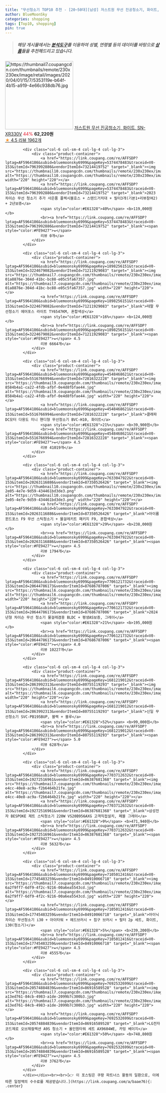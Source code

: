 ```yaml
---
title: "무선청소기 TOP10 추천 - [20~50대][남성] 저스트원 무선 진공청소기, 화이트, SN-XR330V"
author: BlueMoonSky
categories: shopping
tags: [Top10, shopping]
pin: true
---
```


> ##### 해당 게시물에서는 [**분석도구**](https://itemscout.io/)를 이용하여 **성별**, **연령별** 등의 데이터를 바탕으로 [**상품**](https://link.coupang.com/a/baae76)들을 추천해드리고 있습니다.
<div class="container"><div class="row">
            <div class="col-6 col-sm-4 col-lg-4 col-lg-3">
                <div class="product-container">
                    <a href="https://link.coupang.com/re/AFFSDP?lptag=AF5964186&subid=bluemoonsky6999&pageKey=1441010905&traceid=V0-153&itemId=2484890551&vendorItemId=70478153903" target="_blank"><img src="https://thumbnail7.coupangcdn.com/thumbnails/remote/230x230ex/image/retail/images/2020/04/01/15/7/5353119e-b64f-4b15-a919-4e66c938db76.jpg" alt="https://thumbnail7.coupangcdn.com/thumbnails/remote/230x230ex/image/retail/images/2020/04/01/15/7/5353119e-b64f-4b15-a919-4e66c938db76.jpg" width="220" height="220"></a>
                    <a href="https://link.coupang.com/re/AFFSDP?lptag=AF5964186&subid=bluemoonsky6999&pageKey=1441010905&traceid=V0-153&itemId=2484890551&vendorItemId=70478153903" target="_blank">저스트원 무선 진공청소기, 화이트, SN-XR330V</a>
                    <span style="color:#E61328">44%</span> <b>62,220원</b>
                    <br><a href="https://link.coupang.com/re/AFFSDP?lptag=AF5964186&subid=bluemoonsky6999&pageKey=1441010905&traceid=V0-153&itemId=2484890551&vendorItemId=70478153903" target="_blank"><span style="color:#FE9427">★</span> 4.5
                    리뷰 1962개</a>
                </div>
            </div>
            
            <div class="col-6 col-sm-4 col-lg-4 col-lg-3">
                <div class="product-container">
                    <a href="https://link.coupang.com/re/AFFSDP?lptag=AF5964186&subid=bluemoonsky6999&pageKey=5374478483&traceid=V0-153&itemId=7963992886&vendorItemId=73214419752" target="_blank"><img src="https://thumbnail10.coupangcdn.com/thumbnails/remote/230x230ex/image/vendor_inventory/a117/cb19ad6f206bb9f3d3fe045b784104575979d123a5a60c5b10ae60ce80b9.jpg" alt="https://thumbnail10.coupangcdn.com/thumbnails/remote/230x230ex/image/vendor_inventory/a117/cb19ad6f206bb9f3d3fe045b784104575979d123a5a60c5b10ae60ce80b9.jpg" width="220" height="220"></a>
                    <a href="https://link.coupang.com/re/AFFSDP?lptag=AF5964186&subid=bluemoonsky6999&pageKey=5374478483&traceid=V0-153&itemId=7963992886&vendorItemId=73214419752" target="_blank">2023 차이슨 무선 청소기 추가 사은품 플렉시블호스 + 스탠드거치대 + 필터3개(기본1+리뷰참여2) + 2년보증</a>
                    <span style="color:#E61328">40%</span> <b>119,000원</b>
                    <br><a href="https://link.coupang.com/re/AFFSDP?lptag=AF5964186&subid=bluemoonsky6999&pageKey=5374478483&traceid=V0-153&itemId=7963992886&vendorItemId=73214419752" target="_blank"><span style="color:#FE9427">★</span> 
                    리뷰 0개</a>
                </div>
            </div>
            
            <div class="col-6 col-sm-4 col-lg-4 col-lg-3">
                <div class="product-container">
                    <a href="https://link.coupang.com/re/AFFSDP?lptag=AF5964186&subid=bluemoonsky6999&pageKey=1898256151&traceid=V0-153&itemId=3224679082&vendorItemId=71211929083" target="_blank"><img src="https://thumbnail7.coupangcdn.com/thumbnails/remote/230x230ex/image/retail/images/3033980490167348-01a8876e-304d-41bc-bc88-e05c5fa67357.jpg" alt="https://thumbnail7.coupangcdn.com/thumbnails/remote/230x230ex/image/retail/images/3033980490167348-01a8876e-304d-41bc-bc88-e05c5fa67357.jpg" width="220" height="220"></a>
                    <a href="https://link.coupang.com/re/AFFSDP?lptag=AF5964186&subid=bluemoonsky6999&pageKey=1898256151&traceid=V0-153&itemId=3224679082&vendorItemId=71211929083" target="_blank">테팔 무선청소기 에어포스 라이트 TY6547KM, 혼합색상</a>
                    <span style="color:#E61328">16%</span> <b>124,000원</b>
                    <br><a href="https://link.coupang.com/re/AFFSDP?lptag=AF5964186&subid=bluemoonsky6999&pageKey=1898256151&traceid=V0-153&itemId=3224679082&vendorItemId=71211929083" target="_blank"><span style="color:#FE9427">★</span> 4.5
                    리뷰 6664개</a>
                </div>
            </div>
            
            <div class="col-6 col-sm-4 col-lg-4 col-lg-3">
                <div class="product-container">
                    <a href="https://link.coupang.com/re/AFFSDP?lptag=AF5964186&subid=bluemoonsky6999&pageKey=4548468621&traceid=V0-153&itemId=5516766994&vendorItemId=72816322228" target="_blank"><img src="https://thumbnail9.coupangcdn.com/thumbnails/remote/230x230ex/image/retail/images/449235685541565-8584b4a1-ca22-4fdb-afbf-0e4d8fbfae44.jpg" alt="https://thumbnail9.coupangcdn.com/thumbnails/remote/230x230ex/image/retail/images/449235685541565-8584b4a1-ca22-4fdb-afbf-0e4d8fbfae44.jpg" width="220" height="220"></a>
                    <a href="https://link.coupang.com/re/AFFSDP?lptag=AF5964186&subid=bluemoonsky6999&pageKey=4548468621&traceid=V0-153&itemId=5516766994&vendorItemId=72816322228" target="_blank">클래파 DC모터 다용도 미니 핸디형 무선청소기 BVC-H10, 화이트</a>
                    <span style="color:#E61328">21%</span> <b>39,900원</b>
                    <br><a href="https://link.coupang.com/re/AFFSDP?lptag=AF5964186&subid=bluemoonsky6999&pageKey=4548468621&traceid=V0-153&itemId=5516766994&vendorItemId=72816322228" target="_blank"><span style="color:#FE9427">★</span> 4.5
                    리뷰 41019개</a>
                </div>
            </div>
            
            <div class="col-6 col-sm-4 col-lg-4 col-lg-3">
                <div class="product-container">
                    <a href="https://link.coupang.com/re/AFFSDP?lptag=AF5964186&subid=bluemoonsky6999&pageKey=7633047922&traceid=V0-153&itemId=20263116886&vendorItemId=87350526426" target="_blank"><img src="https://thumbnail10.coupangcdn.com/thumbnails/remote/230x230ex/image/retail/images/2023/10/04/14/7/c2f67844-2e05-4e7e-9d59-434461bd3de3.png" alt="https://thumbnail10.coupangcdn.com/thumbnails/remote/230x230ex/image/retail/images/2023/10/04/14/7/c2f67844-2e05-4e7e-9d59-434461bd3de3.png" width="220" height="220"></a>
                    <a href="https://link.coupang.com/re/AFFSDP?lptag=AF5964186&subid=bluemoonsky6999&pageKey=7633047922&traceid=V0-153&itemId=20263116886&vendorItemId=87350526426" target="_blank">아이룸 윈드포스 F9 무선 스틱청소기 + 물걸레키트 패키지 F9, 혼합색상</a>
                    <span style="color:#E61328">29%</span> <b>238,000원</b>
                    <br><a href="https://link.coupang.com/re/AFFSDP?lptag=AF5964186&subid=bluemoonsky6999&pageKey=7633047922&traceid=V0-153&itemId=20263116886&vendorItemId=87350526426" target="_blank"><span style="color:#FE9427">★</span> 4.5
                    리뷰 1794개</a>
                </div>
            </div>
            
            <div class="col-6 col-sm-4 col-lg-4 col-lg-3">
                <div class="product-container">
                    <a href="https://link.coupang.com/re/AFFSDP?lptag=AF5964186&subid=bluemoonsky6999&pageKey=7706121732&traceid=V0-153&itemId=20644786173&vendorItemId=87686787006" target="_blank"><img src="https://thumbnail6.coupangcdn.com/thumbnails/remote/230x230ex/image/vendor_inventory/5197/7c515268389aae0f3178e36e451b6e88694abb5ef79338528685ed4a8dab.jpg" alt="https://thumbnail6.coupangcdn.com/thumbnails/remote/230x230ex/image/vendor_inventory/5197/7c515268389aae0f3178e36e451b6e88694abb5ef79338528685ed4a8dab.jpg" width="220" height="220"></a>
                    <a href="https://link.coupang.com/re/AFFSDP?lptag=AF5964186&subid=bluemoonsky6999&pageKey=7706121732&traceid=V0-153&itemId=20644786173&vendorItemId=87686787006" target="_blank">2024년형 차이슨 무선 청소기 물걸레겸용 BLDC + 평생AS보증, 그레이</a>
                    <span style="color:#E61328">21%</span> <b>195,000원</b>
                    <br><a href="https://link.coupang.com/re/AFFSDP?lptag=AF5964186&subid=bluemoonsky6999&pageKey=7706121732&traceid=V0-153&itemId=20644786173&vendorItemId=87686787006" target="_blank"><span style="color:#FE9427">★</span> 4.0
                    리뷰 10227개</a>
                </div>
            </div>
            
            <div class="col-6 col-sm-4 col-lg-4 col-lg-3">
                <div class="product-container">
                    <a href="https://link.coupang.com/re/AFFSDP?lptag=AF5964186&subid=bluemoonsky6999&pageKey=1681219012&traceid=V0-153&itemId=2863992313&vendorItemId=80755119293" target="_blank"><img src="https://thumbnail6.coupangcdn.com/thumbnails/remote/230x230ex/image/vendor_inventory/9cdc/957e8d17e247a372cd0ce9bd6d3cc5388ecb4bb5a3bccb882462a5aa8152.jpg" alt="https://thumbnail6.coupangcdn.com/thumbnails/remote/230x230ex/image/vendor_inventory/9cdc/957e8d17e247a372cd0ce9bd6d3cc5388ecb4bb5a3bccb882462a5aa8152.jpg" width="220" height="220"></a>
                    <a href="https://link.coupang.com/re/AFFSDP?lptag=AF5964186&subid=bluemoonsky6999&pageKey=1681219012&traceid=V0-153&itemId=2863992313&vendorItemId=80755119293" target="_blank">신일 무선청소기 SVC-PB195BUP, 블랙 + 블루</a>
                    <span style="color:#E61328">52%</span> <b>99,000원</b>
                    <br><a href="https://link.coupang.com/re/AFFSDP?lptag=AF5964186&subid=bluemoonsky6999&pageKey=1681219012&traceid=V0-153&itemId=2863992313&vendorItemId=80755119293" target="_blank"><span style="color:#FE9427">★</span> 5.0
                    리뷰 628개</a>
                </div>
            </div>
            
            <div class="col-6 col-sm-4 col-lg-4 col-lg-3">
                <div class="product-container">
                    <a href="https://link.coupang.com/re/AFFSDP?lptag=AF5964186&subid=bluemoonsky6999&pageKey=7703712632&traceid=V0-153&itemId=19272516961&vendorItemId=86387681368" target="_blank"><img src="https://thumbnail7.coupangcdn.com/thumbnails/remote/230x230ex/image/retail/images/2023/06/26/14/2/b00ab48a-e4cc-40e8-ac9a-f2b6464b21fe.jpg" alt="https://thumbnail7.coupangcdn.com/thumbnails/remote/230x230ex/image/retail/images/2023/06/26/14/2/b00ab48a-e4cc-40e8-ac9a-f2b6464b21fe.jpg" width="220" height="220"></a>
                    <a href="https://link.coupang.com/re/AFFSDP?lptag=AF5964186&subid=bluemoonsky6999&pageKey=7703712632&traceid=V0-153&itemId=19272516961&vendorItemId=86387681368" target="_blank">삼성전자 BESPOKE 제트 스틱청소기 220W VS20B956AXG 고객직접설치, 페블 그레이</a>
                    <span style="color:#E61328">9%</span> <b>471,940원</b>
                    <br><a href="https://link.coupang.com/re/AFFSDP?lptag=AF5964186&subid=bluemoonsky6999&pageKey=7703712632&traceid=V0-153&itemId=19272516961&vendorItemId=86387681368" target="_blank"><span style="color:#FE9427">★</span> 4.5
                    리뷰 5632개</a>
                </div>
            </div>
            
            <div class="col-6 col-sm-4 col-lg-4 col-lg-3">
                <div class="product-container">
                    <a href="https://link.coupang.com/re/AFFSDP?lptag=AF5964186&subid=bluemoonsky6999&pageKey=7105012416&traceid=V0-153&itemId=17745483259&vendorItemId=84910066718" target="_blank"><img src="https://thumbnail7.coupangcdn.com/thumbnails/remote/230x230ex/image/retail/images/2975194486954678-6a2f9ff7-6df9-4f2c-9216-00a6ea5543cd.jpg" alt="https://thumbnail7.coupangcdn.com/thumbnails/remote/230x230ex/image/retail/images/2975194486954678-6a2f9ff7-6df9-4f2c-9216-00a6ea5543cd.jpg" width="220" height="220"></a>
                    <a href="https://link.coupang.com/re/AFFSDP?lptag=AF5964186&subid=bluemoonsky6999&pageKey=7105012416&traceid=V0-153&itemId=17745483259&vendorItemId=84910066718" target="_blank">아이닉 차이슨 무선청소기 i30 + 아이타워 + 헤드브러시 + 침구 브러시 + 필터 2p 세트, 화이트, i30(청소기)</a>
                    <span style="color:#E61328">5%</span> <b>239,200원</b>
                    <br><a href="https://link.coupang.com/re/AFFSDP?lptag=AF5964186&subid=bluemoonsky6999&pageKey=7105012416&traceid=V0-153&itemId=17745483259&vendorItemId=84910066718" target="_blank"><span style="color:#FE9427">★</span> 4.5
                    리뷰 4555개</a>
                </div>
            </div>
            
            <div class="col-6 col-sm-4 col-lg-4 col-lg-3">
                <div class="product-container">
                    <a href="https://link.coupang.com/re/AFFSDP?lptag=AF5964186&subid=bluemoonsky6999&pageKey=7692532699&traceid=V0-153&itemId=20574884839&vendorItemId=86916589528" target="_blank"><img src="https://thumbnail7.coupangcdn.com/thumbnails/remote/230x230ex/image/retail/images/6080092615455665-a13ed761-84cb-4983-a1de-2099b7c300b3.jpg" alt="https://thumbnail7.coupangcdn.com/thumbnails/remote/230x230ex/image/retail/images/6080092615455665-a13ed761-84cb-4983-a1de-2099b7c300b3.jpg" width="220" height="220"></a>
                    <a href="https://link.coupang.com/re/AFFSDP?lptag=AF5964186&subid=bluemoonsky6999&pageKey=7692532699&traceid=V0-153&itemId=20574884839&vendorItemId=86916589528" target="_blank">LG전자 코드제로 오브제컬렉션 A9S 청소기 + 올인원타워 세트 AX9604WE, 카밍 베이지</a>
                    <span style="color:#E61328">50%</span> <b>748,800원</b>
                    <br><a href="https://link.coupang.com/re/AFFSDP?lptag=AF5964186&subid=bluemoonsky6999&pageKey=7692532699&traceid=V0-153&itemId=20574884839&vendorItemId=86916589528" target="_blank"><span style="color:#FE9427">★</span> 4.5
                    리뷰 3762개</a>
                </div>
            </div>
            </div></div><br><br>[👉 이 포스팅은 쿠팡 파트너스 활동의 일환으로, 이에 따른 일정액의 수수료를 제공받습니다.](https://link.coupang.com/a/baae76){: .center}